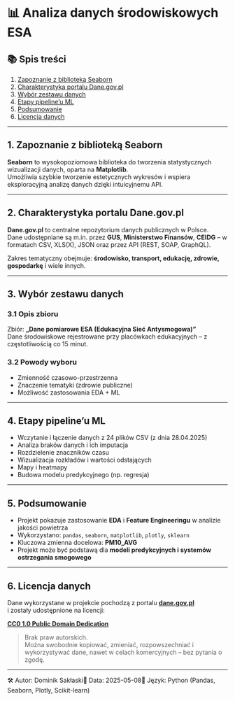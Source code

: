 # 📊 Analiza danych środowiskowych ESA

## 📚 Spis treści

1. [Zapoznanie z biblioteką Seaborn](#1-zapoznanie-z-biblioteką-seaborn)
2. [Charakterystyka portalu Dane.gov.pl](#2-charakterystyka-portalu-danegovpl)
3. [Wybór zestawu danych](#3-wybór-zestawu-danych)
4. [Etapy pipeline’u ML](#4-etapy-pipelineu-ml)
5. [Podsumowanie](#5-podsumowanie)
6. [Licencja danych](#6-licencja-danych)

---

## 1. Zapoznanie z biblioteką Seaborn

**Seaborn** to wysokopoziomowa biblioteka do tworzenia statystycznych wizualizacji danych, oparta na **Matplotlib**.  
Umożliwia szybkie tworzenie estetycznych wykresów i wspiera eksploracyjną analizę danych dzięki intuicyjnemu API.

---

## 2. Charakterystyka portalu Dane.gov.pl

**Dane.gov.pl** to centralne repozytorium danych publicznych w Polsce.  
Dane udostępniane są m.in. przez **GUS**, **Ministerstwo Finansów**, **CEIDG** – w formatach CSV, XLS(X), JSON oraz przez API (REST, SOAP, GraphQL).

Zakres tematyczny obejmuje: **środowisko, transport, edukację, zdrowie, gospodarkę** i wiele innych.

---

## 3. Wybór zestawu danych

### 3.1 Opis zbioru

Zbiór: **„Dane pomiarowe ESA (Edukacyjna Sieć Antysmogowa)”**  
Dane środowiskowe rejestrowane przy placówkach edukacyjnych – z częstotliwością co 15 minut.

### 3.2 Powody wyboru

- Zmienność czasowo-przestrzenna
- Znaczenie tematyki (zdrowie publiczne)
- Możliwość zastosowania EDA + ML

---

## 4. Etapy pipeline’u ML

- Wczytanie i łączenie danych z 24 plików CSV (z dnia 28.04.2025)
- Analiza braków danych i ich imputacja
- Rozdzielenie znaczników czasu
- Wizualizacja rozkładów i wartości odstających
- Mapy i heatmapy
- Budowa modelu predykcyjnego (np. regresja)

---

## 5. Podsumowanie

- Projekt pokazuje zastosowanie **EDA** i **Feature Engineeringu** w analizie jakości powietrza
- Wykorzystano: `pandas`, `seaborn`, `matplotlib`, `plotly`, `sklearn`
- Kluczowa zmienna docelowa: **PM10_AVG**
- Projekt może być podstawą dla **modeli predykcyjnych i systemów ostrzegania smogowego**

---

## 6. Licencja danych

Dane wykorzystane w projekcie pochodzą z portalu **[dane.gov.pl](https://dane.gov.pl/)**  
i zostały udostępnione na licencji:

**[CC0 1.0 Public Domain Dedication](https://creativecommons.org/publicdomain/zero/1.0/legalcode.pl)**

> Brak praw autorskich.  
> Można swobodnie kopiować, zmieniać, rozpowszechniać i wykorzystywać dane, nawet w celach komercyjnych – bez pytania o zgodę.

---


🛠 Autor: Dominik Sakłaski📅 Data: 2025-05-08📘 Język: Python (Pandas, Seaborn, Plotly, Scikit-learn)

